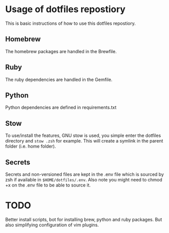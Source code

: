 # Usage of dotfiles repostiory
This is basic instructions of how to use this dotfiles repostiory.

## Homebrew
The homebrew packages are handled in the Brewfile.

## Ruby
The ruby dependencies are handled in the Gemfile.

## Python
Python dependencies are defined in requirements.txt

## Stow
To use/install the features, GNU stow is used, you simple enter the dotfiles directory and `stow .zsh` for example. This will create a symlink in the parent folder (i.e. home folder).

## Secrets
Secrets and non-versioned files are kept in the .env file which is sourced by zsh if available in `$HOME/dotfiles/.env`. Also note you might need to chmod +x on the .env file to be able to source it.

# TODO
Better install scripts, bot for installing brew, python and ruby packages. But also simplifying configuration of vim plugins.
